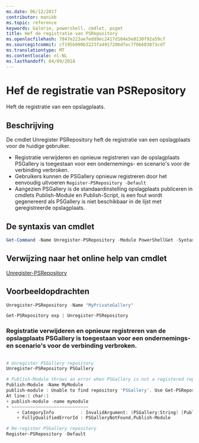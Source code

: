 ```yaml
---
ms.date: 06/12/2017
contributor: manikb
ms.topic: reference
keywords: Galerie, powershell, cmdlet, psget
title: Hef de registratie van PSRepository
ms.openlocfilehash: 7847e223ae7edd9ec2417d104e5e8130f92a59cf
ms.sourcegitcommit: cf195b090b3223fa4917206dfec7f0b603873cdf
ms.translationtype: MT
ms.contentlocale: nl-NL
ms.lasthandoff: 04/09/2018
---
```

# <a name="unregister-psrepository"></a>Hef de registratie van PSRepository

Heft de registratie van een opslagplaats.

## <a name="description"></a>Beschrijving

De cmdlet Unregister PSRepository heft de registratie van een opslagplaats voor de huidige gebruiker.
- Registratie verwijderen en opnieuw registreren van de opslagplaats PSGallery is toegestaan voor een ondernemings- en scenario's voor de verbinding verbroken.
- Gebruikers kunnen de PSGallery opnieuw registreren door het eenvoudig uitvoeren `Register-PSRepository -Default`
- Aangezien PSGallery is de standaardinstelling opslagplaats publiceren in cmdlets Publish-Module en Publish-Script, is een fout wordt gegenereerd als PSGallery is niet beschikbaar in de lijst met geregistreerde opslagplaats.

## <a name="cmdlet-syntax"></a>De syntaxis van cmdlet

```powershell
Get-Command -Name Unregister-PSRepository -Module PowerShellGet -Syntax
```
## <a name="cmdlet-online-help-reference"></a>Verwijzing naar het online help van cmdlet

[Unregister-PSRepository](http://go.microsoft.com/fwlink/?LinkID=517130)

## <a name="example-commands"></a>Voorbeeldopdrachten

```powershell
Unregister-PSRepository -Name "MyPrivateGallery"

Get-PSRepository exp | Unregister-PSRepository
```

### <a name="unregistration-and-re-registration-of-the-psgallery-repository-is-allowed-for-an-enterprise-and-disconnected-scenarios"></a>Registratie verwijderen en opnieuw registreren van de opslagplaats PSGallery is toegestaan voor een ondernemings- en scenario's voor de verbinding verbroken.
```powershell

# Unregister PSGallery repository
Unregister-PSRepository PSGallery

# Publish-Module throws an error when PSGallery is not a registered repository
Publish-Module -Name MyModule
publish-module : Unable to find repository 'PSGallery'. Use Get-PSRepository to see all available repositories. Try again after specifying a valid repository name. You can use 'Register-PSRepository -Default' to register the PSGallery repository.
At line:1 char:1
+ publish-module -name mymodule
+ ~~~~~~~~~~~~~~~~~~~~~~~~~~~~~
    + CategoryInfo          : InvalidArgument: (PSGallery:String) [Publish-Module], ArgumentException
    + FullyQualifiedErrorId : PSGalleryNotFound,Publish-Module

# Re-register PSGallery repository
Register-PSRepository -Default
```